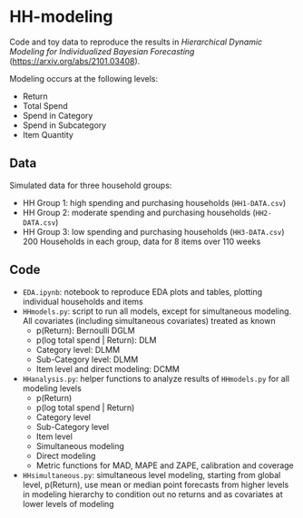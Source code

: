 # HH-modeling


Code and toy data to reproduce the results in *Hierarchical Dynamic Modeling for Individualized Bayesian Forecasting* (https://arxiv.org/abs/2101.03408).


Modeling occurs at the following levels:
- Return
- Total Spend
- Spend in Category
- Spend in Subcategory
- Item Quantity

## Data

Simulated data for three household groups:
- HH Group 1: high spending and purchasing households (``HH1-DATA.csv``)
- HH Group 2: moderate spending and purchasing households (``HH2-DATA.csv``)
- HH Group 3: low spending and purchasing households (``HH3-DATA.csv``)
200 Households in each group, data for 8 items over 110 weeks 

## Code

- ``EDA.ipynb``: notebook to reproduce EDA plots and tables, plotting individual households and items
- ``HHmodels.py``: script to run all models, except for simultaneous modeling.  All covariates (including simultaneous covariates) treated as known
    - p(Return): Bernoulli DGLM
    - p(log total spend | Return): DLM
    - Category level: DLMM
    - Sub-Category level: DLMM
    - Item level and direct modeling: DCMM
- ``HHanalysis.py``: helper functions to analyze results of ``HHmodels.py`` for all modeling levels
    - p(Return)
    - p(log total spend | Return)
    - Category level
    - Sub-Category level
    - Item level
    - Simultaneous modeling
    - Direct modeling
    - Metric functions for MAD, MAPE and ZAPE, calibration and coverage
- ``HHsimultaneous.py``: simultaneous level modeling, starting from global level, p(Return), use mean or median point forecasts from higher levels in modeling hierarchy to condition out no returns and as covariates at lower levels of modeling 
